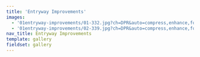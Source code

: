 ```yaml
---
title: 'Entryway Improvements'
images:
  - '01entryway-improvements/01-332.jpg?ch=DPR&auto=compress,enhance,format&w=475&h=300'
  - '01entryway-improvements/02-339.jpg?ch=DPR&auto=compress,enhance,format&w=475&h=300'
nav_title: Entryway Improvements
template: gallery
fieldset: gallery
---
```

